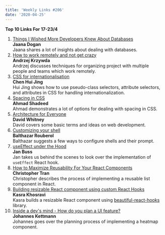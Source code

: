 ```yaml
---
title: 'Weekly Links #206'
date: '2020-04-25'
---
```


**Top 10 Links For 17-23/4**

1. [Things I Wished More Developers Knew About Databases](https://medium.com/@rakyll/things-i-wished-more-developers-knew-about-databases-2d0178464f78)  
   **Jaana Dogan**  
   Jaana shares a lot of insights about dealing with databases.
2. [How to work remotely and not get crazy](https://blog.arkency.com/how-to-work-remotely-and-not-get-crazy/)  
   **Andrzej Krzywda**  
   Andrzej discusses techniques for organizing project with multiple people and teams which work remotely.
3. [CSS for internationalisation](https://www.chenhuijing.com/blog/css-for-i18n/)  
   **Chen Hui Jing**  
   Hui Jing shows how to use pseudo-class selectors, attribute selectors, and attributes in CSS for handling internationalization.
4. [Spacing in CSS](https://ishadeed.com/article/spacing-in-css/)  
   **Ahmad Shadeed**  
   Ahmad demonstrates a lot of options for dealing with spacing in CSS.
5. [Architecture for Everyone](https://dev.to/david_whitney/architecture-for-everyone-1b0h)  
   **David Whitney**  
   David covers some basic terms and ideas on web development.
6. [Customizing your shell](https://blog.balthazar-rouberol.com/customizing-your-shell.html)  
   **Balthazar Rouberol**  
   Balthazar suggests a few ways to configure shells and their prompt.
7. [useEffect under the Hood](https://www.bussieck.com/useeffect-under-the-hood/)  
   **Jan Buss**  
   Jan takes us behind the scenes to look over the implementation of `useEffect` React hook.
8. [How to Maximize Reusability For Your React Components](https://dev.to/jsmanifest/how-to-maximize-reusability-for-your-react-components-875)  
   **Christopher Tran**  
   Christopher describes the process of implementing a reusable list component in React.
9. [Building resizable React component using custom React Hooks](https://blog.logrocket.com/building-resizable-react-component-using-custom-react-hooks/)  
   **Kasra Khosravi**  
   Kasra builds a resizable React component using [beautiful-react-hooks](https://github.com/beautifulinteractions/beautiful-react-hooks) library.
10. [Inside a dev's mind - How do you plan a UI feature?](https://jkettmann.com/how-do-you-plan-a-ui-feature/)  
    **Johannes Kettmann**  
    Johannes goes over the planning process of implementing a heatmap component.

